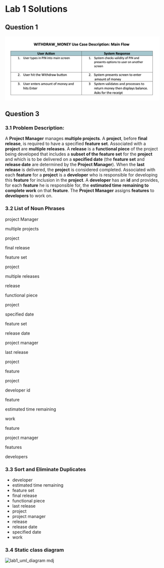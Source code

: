 # Lab 1 Solutions
## Question 1
<img src="./images/Question1.png">

## Question 3
### 3.1 Problem Description:

A **Project Manager** manages **multiple projects**. A **project**, before **final release**, is
required to have a specified **feature set**. Associated with a **project** are **multiple
releases**. A **release** is a **functional piece** of the project being developed that
includes a **subset of the feature set** for the **project** and which is to be delivered on a
**specified date** (the **feature set** and **release date** are determined by the **Project
Manager**). When the **last release** is delivered, the **project** is considered completed.
Associated with each **feature** for a **project** is a **developer** who is responsible for
developing this **feature** for inclusion in the **project**. A **developer** has an **id** and
provides, for each **feature** he is responsible for, the **estimated time** **remaining to
complete work** on that **feature**. The **Project Manager** assigns **features** to **developers**
to work on.

### 3.2 List of Noun Phrases

project Manager

multiple projects

project

final release

feature set

project

multiple releases

release

functional piece

project

specified date

feature set

release date

project manager

last release

project

feature

project

developer id

feature

estimated time remaining

work

feature

project manager

features

developers

### 3.3 Sort and Eliminate Duplicates

- developer
- estimated time remaining
- feature set
- final release
- functional piece
- last release
- project
- project manager
- release
- release date
- specified date
- work

### 3.4 Static class diagram
![lab1_uml_diagram mdj](https://github.com/user-attachments/assets/0a40b484-4d11-4e01-8d57-c263418bbc4e)
